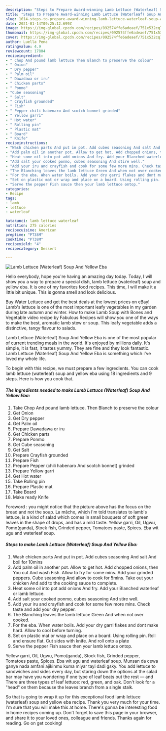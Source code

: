 ```yaml
---
description: "Steps to Prepare Award-winning Lamb Lettuce (Waterleaf) Soup And Yellow Eba"
title: "Steps to Prepare Award-winning Lamb Lettuce (Waterleaf) Soup And Yellow Eba"
slug: 1014-steps-to-prepare-award-winning-lamb-lettuce-waterleaf-soup-and-yellow-eba
date: 2021-01-14T09:25:12.699Z
image: https://img-global.cpcdn.com/recipes/092574ffe6adeaef/751x532cq70/lamb-lettuce-waterleaf-soup-and-yellow-eba-recipe-main-photo.jpg
thumbnail: https://img-global.cpcdn.com/recipes/092574ffe6adeaef/751x532cq70/lamb-lettuce-waterleaf-soup-and-yellow-eba-recipe-main-photo.jpg
cover: https://img-global.cpcdn.com/recipes/092574ffe6adeaef/751x532cq70/lamb-lettuce-waterleaf-soup-and-yellow-eba-recipe-main-photo.jpg
author: Luella Pena
ratingvalue: 4.9
reviewcount: 17804
recipeingredient:
- " Chop And pound lamb lettuce Then Blanch to preserve the colour"
- " Onion"
- " Dry pepper"
- " Palm oil"
- " Dawadawa or iru"
- " Chicken parts"
- " Ponmo"
- "Cube seasoning"
- " Salt"
- " Crayfish grounded"
- " Fish"
- " Pepper chili habenaro And scotch bonnet grinded"
- " Yellow garri"
- " Hot water"
- " Rolling pin"
- " Plastic mat"
- " Board"
- " Knife"
recipeinstructions:
- "Wash chicken parts And put in pot. Add cubes seasoning And salt And boil for 10mins"
- "Add palm oil in another pot. Allow to get hot. Add chopped onions, then You cut And wash Fish. Allow to fry for some mins. Add your grinded peppers. Cube seasoning And allow to cook for 5mins. Take out your chicken And add to the cooking sauce to complete."
- "Heat some oil into pot add onions And fry. Add your Blanched waterleaf or lamb lettuce."
- "Add salt your cooked ponmo, cubes seasoning And stire well."
- "Add your iru and crayfish and cook for some few more mins. Check taste and add your dry pepper."
- "The Blanching leaves the lamb lettuce Green And when not over cooked."
- "For the eba. When water boils. Add your dry garri flakes and dont make hard. Allow to cool before turning."
- "Set on plastic mat or wrap and place on a board. Using rolling pin. Roll and ensure flat. Cut sides with knife. And roll onto a plate"
- "Serve the pepper Fish sauce then your lamb lettuce ontop."
categories:
- Recipe
tags:
- lamb
- lettuce
- waterleaf

katakunci: lamb lettuce waterleaf 
nutrition: 275 calories
recipecuisine: American
preptime: "PT38M"
cooktime: "PT38M"
recipeyield: "4"
recipecategory: Dessert

---
```



![Lamb Lettuce (Waterleaf) Soup And Yellow Eba](https://img-global.cpcdn.com/recipes/092574ffe6adeaef/751x532cq70/lamb-lettuce-waterleaf-soup-and-yellow-eba-recipe-main-photo.jpg)

Hello everybody, hope you're having an amazing day today. Today, I will show you a way to prepare a special dish, lamb lettuce (waterleaf) soup and yellow eba. It is one of my favorites food recipes. This time, I will make it a little bit unique. This is gonna smell and look delicious.

Buy Water Lettuce and get the best deals at the lowest prices on eBay! Lamb&#39;s lettuce is one of the most important leafy vegetables in my garden during late autumn and winter. How to make Lamb Soup with Bones and Vegetable video recipe by Fabulous Recipes will show you one of the ways to make the best, aromatic lamb stew or soup. This leafy vegetable adds a distinctive, tangy flavour to salads.

Lamb Lettuce (Waterleaf) Soup And Yellow Eba is one of the most popular of current trending meals in the world. It's enjoyed by millions daily. It's simple, it is fast, it tastes yummy. They are fine and they look fantastic. Lamb Lettuce (Waterleaf) Soup And Yellow Eba is something which I've loved my whole life.


To begin with this recipe, we must prepare a few ingredients. You can cook lamb lettuce (waterleaf) soup and yellow eba using 18 ingredients and 9 steps. Here is how you cook that.

<!--inarticleads1-->

##### The ingredients needed to make Lamb Lettuce (Waterleaf) Soup And Yellow Eba:

1. Take  Chop And pound lamb lettuce. Then Blanch to preserve the colour
1. Get  Onion
1. Get  Dry pepper
1. Get  Palm oil
1. Prepare  Dawadawa or iru
1. Get  Chicken parts
1. Prepare  Ponmo
1. Get Cube seasoning
1. Get  Salt
1. Prepare  Crayfish grounded
1. Prepare  Fish
1. Prepare  Pepper (chili habenaro And scotch bonnet) grinded
1. Prepare  Yellow garri
1. Get  Hot water
1. Take  Rolling pin
1. Prepare  Plastic mat
1. Take  Board
1. Make ready  Knife


Foreword : you might notice that the picture above has the focus on the bread and not the soup. La mâche, which I&#39;m told translates to lamb&#39;s lettuce, is a kind of salad which comes in small bouquets of soft green leaves in the shape of drops, and has a mild taste. Yellow garri, Oil, Ugwu, Pomo(ganda), Stock fish, Grinded pepper, Tomatoes paste, Spices. Eba wit ugu and waterleaf soup. 

<!--inarticleads2-->

##### Steps to make Lamb Lettuce (Waterleaf) Soup And Yellow Eba:

1. Wash chicken parts And put in pot. Add cubes seasoning And salt And boil for 10mins
1. Add palm oil in another pot. Allow to get hot. Add chopped onions, then You cut And wash Fish. Allow to fry for some mins. Add your grinded peppers. Cube seasoning And allow to cook for 5mins. Take out your chicken And add to the cooking sauce to complete.
1. Heat some oil into pot add onions And fry. Add your Blanched waterleaf or lamb lettuce.
1. Add salt your cooked ponmo, cubes seasoning And stire well.
1. Add your iru and crayfish and cook for some few more mins. Check taste and add your dry pepper.
1. The Blanching leaves the lamb lettuce Green And when not over cooked.
1. For the eba. When water boils. Add your dry garri flakes and dont make hard. Allow to cool before turning.
1. Set on plastic mat or wrap and place on a board. Using rolling pin. Roll and ensure flat. Cut sides with knife. And roll onto a plate
1. Serve the pepper Fish sauce then your lamb lettuce ontop.


Yellow garri, Oil, Ugwu, Pomo(ganda), Stock fish, Grinded pepper, Tomatoes paste, Spices. Eba wit ugu and waterleaf soup. Munsan da cewa ganye nada amfani ajikinmu kuma miyar tayi dadi gsky. You add lettuce to sandwiches and sides every day, but staring down the options at the salad bar may have you wondering if one type of leaf beats out the rest — and There are three types of leaf lettuce: red, green, and oak. Don&#39;t look for a &#34;head&#34; on them because the leaves branch from a single stalk. 

So that is going to wrap it up for this exceptional food lamb lettuce (waterleaf) soup and yellow eba recipe. Thank you very much for your time. I'm sure that you will make this at home. There's gonna be interesting food in home recipes coming up. Don't forget to save this page in your browser, and share it to your loved ones, colleague and friends. Thanks again for reading. Go on get cooking!
